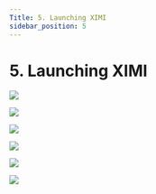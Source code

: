 ```yaml
---
Title: 5. Launching XIMI
sidebar_position: 5
---
```


# 5. Launching XIMI

![](/img/new-user-manual/child-raspi/0-main.png)

![](/img/new-user-manual/child-raspi/5-launch.png)

![](/img/new-user-manual/child-raspi/6-launch.png)

![](/img/new-user-manual/child-raspi/7-launch.png)

![](/img/new-user-manual/child-raspi/8-launch.png)

![](/img/new-user-manual/child-raspi/9-childmain.png)
